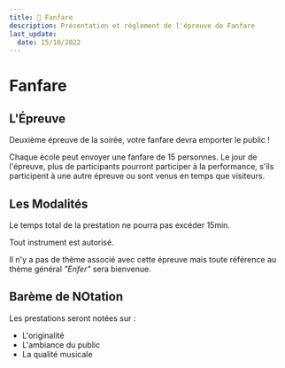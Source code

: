 ```yaml
---
title: 🎷 Fanfare
description: Présentation et règlement de l'épreuve de Fanfare
last_update:
  date: 15/10/2022
---
```


# Fanfare

## L'Épreuve

Deuxième épreuve de la soirée, votre fanfare devra emporter le public ! 

Chaque école peut envoyer une fanfare de 15 personnes. 
Le jour de l'épreuve, plus de participants pourront participer à la performance, s'ils participent à une autre épreuve ou sont venus en temps que visiteurs.

## Les Modalités


Le temps total de la prestation ne pourra pas excéder 15min.

Tout instrument est autorisé.

Il n'y a pas de thème associé avec cette épreuve mais toute référence au thème général *"Enfer"* sera bienvenue.


## Barème de NOtation

Les prestations seront notées sur :
* L'originalité
* L'ambiance du public
* La qualité musicale





